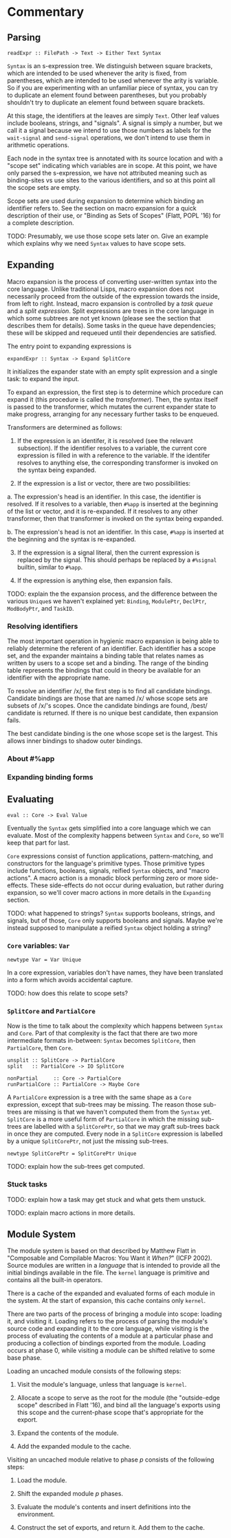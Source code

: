 # Commentary

## Parsing

    readExpr :: FilePath -> Text -> Either Text Syntax

`Syntax` is an s-expression tree. We distinguish between square brackets, which are intended to be used whenever the arity is fixed, from parentheses, which are intended to be used whenever the arity is variable. So if you are experimenting with an unfamiliar piece of syntax, you can try to duplicate an element found between parentheses, but you probably shouldn't try to duplicate an element found between square brackets.

At this stage, the identifiers at the leaves are simply `Text`. Other leaf values include booleans, strings, and "signals". A signal is simply a number, but we call it a signal because we intend to use those numbers as labels for the `wait-signal` and `send-signal` operations, we don't intend to use them in arithmetic operations.

Each node in the syntax tree is annotated with its source location and with a "scope set" indicating which variables are in scope. At this point, we have only parsed the s-expression, we have not attributed meaning such as binding-sites vs use sites to the various identifiers, and so at this point all the scope sets are empty.

Scope sets are used during expansion to determine which binding an identifier refers to. See the section on macro expansion for a quick description of their use, or "Binding as Sets of Scopes" (Flatt, POPL '16) for a complete description.


TODO: Presumably, we use those scope sets later on. Give an example which explains why we need `Syntax` values to have scope sets.

## Expanding

Macro expansion is the process of converting user-written syntax into the core language. Unlike traditional Lisps, macro expansion does not necessarily proceed from the outside of the expression towards the inside, from left to right. Instead, macro expansion is controlled by a _task queue_ and a _split expression_. Split expressions are trees in the core language in which some subtrees are not yet known (please see the section that describes them for details). Some tasks in the queue have dependencies; these will be skipped and requeued until their dependencies are satisfied.

The entry point to expanding expressions is

    expandExpr :: Syntax -> Expand SplitCore

It initializes the expander state with an empty split expression and a single task: to expand the input.

To expand an expression, the first step is to determine which procedure can expand it (this procedure is called the _transformer_). Then, the syntax itself is passed to the transformer, which mutates the current expander state to make progress, arranging for any necessary further tasks to be enqueued.

Transformers are determined as follows:

 1. If the expression is an identifer, it is resolved (see the relevant subsection). If the identifier resolves to a variable, the current core expression is filled in with a reference to the variable. If the identifer resolves to anything else, the corresponding transformer is invoked on the syntax being expanded.

 2. If the expression is a list or vector, there are two possibilities:

   a. The expression's head is an identifier. In this case, the identifier is resolved. If it resolves to a variable, then `#%app` is inserted at the beginning of the list or vector, and it is re-expanded. If it resolves to any other transformer, then that transformer is invoked on the syntax being expanded.
   
   b. The expression's head is not an identifier. In this case, `#%app` is inserted at the beginning and the syntax is re-expanded.

 3. If the expression is a signal literal, then the current expression is replaced by the signal. This should perhaps be replaced by a `#%signal` builtin, similar to `#%app`.

 4. If the expression is anything else, then expansion fails.


TODO: explain the the expansion process, and the difference between the various `Unique`s we haven't explained yet: `Binding`, `ModulePtr`, `DeclPtr`, `ModBodyPtr`, and `TaskID`.

### Resolving identifiers

The most important operation in hygienic macro expansion is being able to reliably determine the referent of an identifier. Each identifier has a scope set, and the expander maintains a binding table that relates names as written by users to a scope set and a binding. The range of the binding table represents the bindings that could in theory be available for an identifier with the appropriate name.

To resolve an identifier /x/, the first step is to find all candidate bindings. Candidate bindings are those that are named /x/ whose scope sets are subsets of /x/'s scopes. Once the candidate bindings are found, /best/ candidate is returned. If there is no unique best candidate, then expansion fails.

The best candidate binding is the one whose scope set is the largest. This allows inner bindings to shadow outer bindings.

### About #%app


### Expanding binding forms

## Evaluating

    eval :: Core -> Eval Value

Eventually the `Syntax` gets simplified into a core language which we can evaluate. Most of the complexity happens between `Syntax` and `Core`, so we'll keep that part for last.

`Core` expressions consist of function applications, pattern-matching, and constructors for the language's primitive types. Those primitive types include functions, booleans, signals, reified `Syntax` objects, and "macro actions". A macro action is a monadic block performing zero or more side-effects. These side-effects do not occur during evaluation, but rather during expansion, so we'll cover macro actions in more details in the `Expanding` section.

TODO: what happened to strings? `Syntax` supports booleans, strings, and signals, but of those, `Core` only supports booleans and signals. Maybe we're instead supposed to manipulate a reified `Syntax` object holding a string?

### `Core` variables: `Var`

    newtype Var = Var Unique

In a core expression, variables don't have names, they have been translated into a form which avoids accidental capture.

TODO: how does this relate to scope sets?

### `SplitCore` and `PartialCore`

Now is the time to talk about the complexity which happens between `Syntax` and `Core`. Part of that complexity is the fact that there are two more intermediate formats in-between: `Syntax` becomes `SplitCore`, then `PartialCore`, then `Core`.

    unsplit :: SplitCore -> PartialCore
    split   :: PartialCore -> IO SplitCore

    nonPartial     :: Core -> PartialCore
    runPartialCore :: PartialCore -> Maybe Core

A `PartialCore` expression is a tree with the same shape as a `Core` expression, except that sub-trees may be missing. The reason those sub-trees are missing is that we haven't computed them from the `Syntax` yet. `SplitCore` is a more useful form of `PartialCore` in which the missing sub-trees are labelled with a `SplitCorePtr`, so that we may graft sub-trees back in once they are computed. Every node in a `SplitCore` expression is labelled by a unique `SplitCorePtr`, not just the missing sub-trees.

    newtype SplitCorePtr = SplitCorePtr Unique

TODO: explain how the sub-trees get computed.


### Stuck tasks

TODO: explain how a task may get stuck and what gets them unstuck.

TODO: explain macro actions in more details.

## Module System

The module system is based on that described by Matthew Flatt in "Composable and Compilable Macros: You Want it _When?_" (ICFP 2002). Source modules are written in a _language_ that is intended to provide all the initial bindings available in the file. The `kernel` language is primitive and contains all the built-in operators.

There is a cache of the expanded and evaluated forms of each module in the system. At the start of expansion, this cache contains only `kernel`.

There are two parts of the process of bringing a module into scope: loading it, and visiting it. Loading refers to the process of parsing the module's source code and expanding it to the core language, while visiting is the process of evaluating the contents of a module at a particular phase and producing a collection of bindings exported from the module. Loading occurs at phase 0, while visiting a module can be shifted relative to some base phase.

Loading an uncached module consists of the following steps:

 1. Visit the module's language, unless that language is `kernel`.
 
 2. Allocate a scope to serve as the root for the module (the "outside-edge scope" described in Flatt '16), and bind all the language's exports using this scope and the current-phase scope that's appropriate for the export.
 
 3. Expand the contents of the module.
 
 4. Add the expanded module to the cache.

Visiting an uncached module relative to phase _p_ consists of the following steps:

 1. Load the module.
 
 2. Shift the expanded module _p_ phases.
 
 3. Evaluate the module's contents and insert definitions into the environment.
 
 4. Construct the set of exports, and return it. Add them to the cache.

